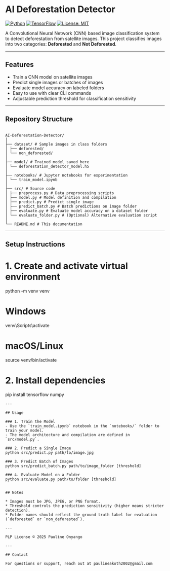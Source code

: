 
# AI Deforestation Detector

[![Python](https://img.shields.io/badge/python-3.8%2B-blue)](https://www.python.org/)
[![TensorFlow](https://img.shields.io/badge/tensorflow-2.x-orange)](https://www.tensorflow.org/)
[![License: MIT](https://img.shields.io/badge/license-MIT-green)](LICENSE)

A Convolutional Neural Network (CNN) based image classification system to detect deforestation from satellite images. This project classifies images into two categories: **Deforested** and **Not Deforested**.

---

## Features

- Train a CNN model on satellite images
- Predict single images or batches of images
- Evaluate model accuracy on labeled folders
- Easy to use with clear CLI commands
- Adjustable prediction threshold for classification sensitivity

---

## Repository Structure

```

AI-Deforestation-Detector/
│
├── dataset/ # Sample images in class folders
│ ├── deforested/
│ └── non_deforested/
│
├── model/ # Trained model saved here
│ └── deforestation_detector_model.h5
│
├── notebooks/ # Jupyter notebooks for experimentation
│ └── train_model.ipynb
│
├── src/ # Source code
│ ├── preprocess.py # Data preprocessing scripts
│ ├── model.py # Model definition and compilation
│ ├── predict.py # Predict single image
│ ├── predict_batch.py # Batch predictions on image folder
│ ├── evaluate.py # Evaluate model accuracy on a dataset folder
│ └── evaluate_folder.py # (Optional) Alternative evaluation script
│
└── README.md # This documentation

````

---

## Setup Instructions

# 1. Create and activate virtual environment

python -m venv venv

# Windows
venv\Scripts\activate

# macOS/Linux
source venv/bin/activate

# 2. Install dependencies

pip install tensorflow numpy
````
---

## Usage

### 1. Train the Model
- Use the `train_model.ipynb` notebook in the `notebooks/` folder to train your model.
- The model architecture and compilation are defined in `src/model.py`.

### 2. Predict a Single Image
python src/predict.py path/to/image.jpg

### 3. Predict Batch of Images
python src/predict_batch.py path/to/image_folder [threshold]

### 4. Evaluate Model on a Folder
python src/evaluate.py path/to/folder [threshold]


## Notes

* Images must be JPG, JPEG, or PNG format.
* Threshold controls the prediction sensitivity (higher means stricter detection).
* Folder names should reflect the ground truth label for evaluation (`deforested` or `non_deforested`).

---

PLP License © 2025 Pauline Onyango

---

## Contact

For questions or support, reach out at paulineakoth2002@gmail.com

